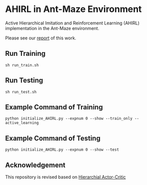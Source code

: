 # AHIRL in Ant-Maze Environment
Active Hierarchical Imitation and Reinforcement Learning (AHIRL) implementation in the Ant-Maze environment.

Please see our [report](https://chrisyrniu.github.io/files/report_ahirl.pdf) of this work.

## Run Training
`sh run_train.sh`

## Run Testing
`sh run_test.sh`

## Example Command of Training
`python initialize_AHIRL.py --expnum 0 --show --train_only --active_learning`

## Example Command of Testing
`python initialize_AHIRL.py --expnum 0 --show --test`

## Acknowledgement
This repository is revised based on [Hierarchial Actor-Critic](https://github.com/andrew-j-levy/Hierarchical-Actor-Critc-HAC-)
